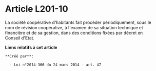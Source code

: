 # Article L201-10

La société coopérative d'habitants fait procéder périodiquement, sous le nom de révision coopérative, à l'examen de sa
situation technique et financière et de sa gestion, dans des conditions fixées par décret en Conseil d'Etat.

**Liens relatifs à cet article**

	**Créé par**:

	  - Loi n°2014-366 du 24 mars 2014 - art. 47
